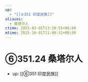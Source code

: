 ```yaml
---
up:
  - "[[⑥351 印度民族]]"
aliases:
  - 桑塔尔人
ctime: 2025-03-01T13:38:55+08:00
mtime: 2025-10-01T11:40:31+08:00
---
```


# ⑥351.24 桑塔尔人

- up: [[⑥351 印度民族]]
